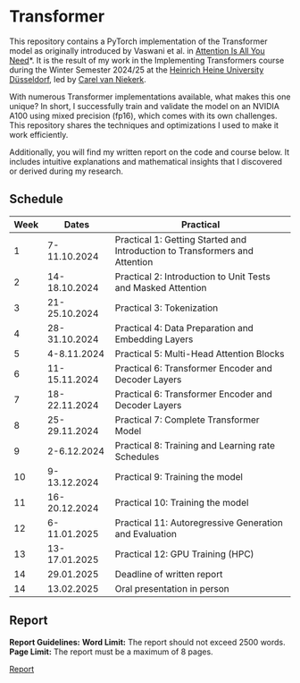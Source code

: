# Transformer

This repository contains a PyTorch implementation of the Transformer model as originally introduced by Vaswani et al. in [Attention Is All You Need](https://arxiv.org/abs/1706.03762)*. It is the result of my work in the Implementing Transformers course during the Winter Semester 2024/25 at the [Heinrich Heine University Düsseldorf](https://www.heicad.hhu.de/lehre/masters-programme-ai-and-data-science), led by [Carel van Niekerk](https://carelvniekerk.github.io/).

With numerous Transformer implementations available, what makes this one unique? In short, I successfully train and validate the model on an NVIDIA A100 using mixed precision (fp16), which comes with its own challenges. This repository shares the techniques and optimizations I used to make it work efficiently.

Additionally, you will find my written report on the code and course below. It includes intuitive explanations and mathematical insights that I discovered or derived during my research.

## Schedule

| Week | Dates         | Practical                                              |
|------|---------------|--------------------------------------------------------|
| 1    | 7-11.10.2024  | Practical 1: Getting Started and Introduction to Transformers and Attention |
| 2    | 14-18.10.2024 | Practical 2: Introduction to Unit Tests and Masked Attention |
| 3    | 21-25.10.2024 | Practical 3: Tokenization                              |
| 4    | 28-31.10.2024 | Practical 4: Data Preparation and Embedding Layers     |
| 5    | 4-8.11.2024   | Practical 5: Multi-Head Attention Blocks               |
| 6    | 11-15.11.2024 | Practical 6: Transformer Encoder and Decoder Layers    |        
| 7    | 18-22.11.2024 | Practical 6: Transformer Encoder and Decoder Layers    | 
| 8    | 25-29.11.2024 | Practical 7: Complete Transformer Model                | 
| 9    | 2-6.12.2024   | Practical 8: Training and Learning rate Schedules      |                                                
| 10   | 9-13.12.2024  | Practical 9: Training the model                        |
| 11   | 16-20.12.2024 | Practical 10: Training the model                       |                                               
| 12   | 6-11.01.2025  | Practical 11: Autoregressive Generation and Evaluation |                                                
| 13   | 13-17.01.2025 | Practical 12: GPU Training (HPC)                       |                                                
| 14   | 29.01.2025    | Deadline of written report                             |  
| 14   | 13.02.2025    | Oral presentation in person                            | 

## Report

**Report Guidelines:**
**Word Limit:** The report should not exceed 2500 words.
**Page Limit:** The report must be a maximum of 8 pages.

[Report](Report.pdf)